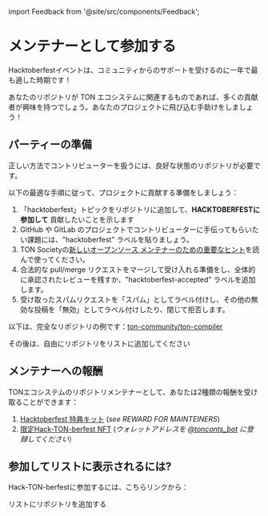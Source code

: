 import Feedback from '@site/src/components/Feedback';

# メンテナーとして参加する

Hacktoberfestイベントは、コミュニティからのサポートを受けるのに一年で最も適した時期です！

あなたのリポジトリが TON エコシステムに関連するものであれば、多くの貢献者が興味を持つでしょう。あなたのプロジェクトに飛び込む手助けをしましょう！

## パーティーの準備

正しい方法でコントリビューターを扱うには、良好な状態のリポジトリが必要です。

以下の最適な手順に従って、プロジェクトに貢献する準備をしましょう：

1. 「hacktoberfest」トピックをリポジトリに追加して、**HACKTOBERFESTに参加して** 貢献したいことを示します
2. GitHub や GitLab のプロジェクトでコントリビューターに手伝ってもらいたい課題には、"hacktoberfest" ラベルを貼りましょう。
3. TON Societyの[新しいオープンソース メンテナーのための重要なヒント](https://blog.ton.org/essential-tips-for-new-open-source-maintainers)を読んで使ってください。
4. 合法的な pull/merge リクエストをマージして受け入れる準備をし、全体的に承認されたレビューを残すか、"hacktoberfest-accepted" ラベルを追加します。
5. 受け取ったスパムリクエストを「スパム」としてラベル付けし、その他の無効な投稿を「無効」としてラベル付けしたり、閉じて拒否します。

以下は、完全なリポジトリの例です：[ton-community/ton-compiler](https://github.com/ton-community/ton-compiler)

その後は、自由にリポジトリをリストに追加してください

## メンテナーへの報酬

TONエコシステムのリポジトリメンテナーとして、あなたは2種類の報酬を受け取ることができます：

1. [Hacktoberfest 特典キット](https://hacktoberfest.com/participation/#maintainers) (*see REWARD FOR MAINTEINERS*)
2. [限定Hack-TON-berfest NFT](/contrite/hacktoberfest/#what-the-rewards) (*ウォレットアドレスを [@tonconts_bot](https://t.me/tonconts_bot) に登録してください*）

## 参加してリストに表示されるには?

Hack-TON-berfestに参加するには、こちらリンクから：

<span className="DocsMarkdown--button-group-content">
  <a href="https://airtable.com/shrgXIgZdBKKX64NL"
     className="Button Button-is-docs-primary">

  </a>
</span> リストにリポジトリを追加する

<Feedback />

